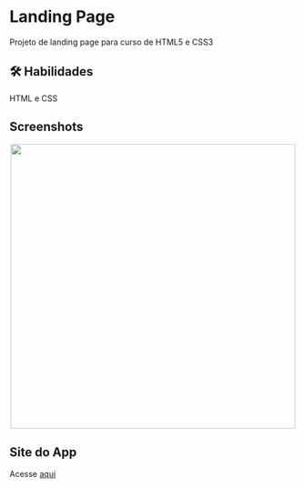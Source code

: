 # Landing Page

Projeto de landing page para curso de HTML5 e CSS3

## 🛠 Habilidades
HTML e CSS

## Screenshots

<div align="center">
<img src="https://user-images.githubusercontent.com/37091987/199851157-5d10b701-9b9f-48d6-b291-de9c02c1cefb.png" width="500px" />
</div>

## Site do App
Acesse [aqui](https://imc-calc-app.netlify.app/)

